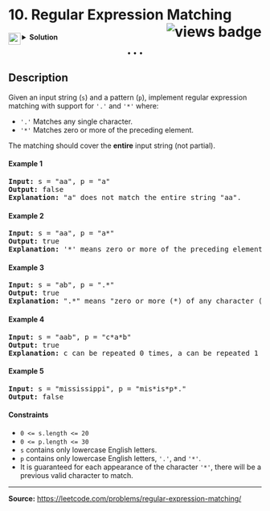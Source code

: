 <h1>
10. Regular Expression Matching
<img src="https://tinyurl.com/3nbk8ehy" align="right" alt="views badge">
</h1>

<details>
<summary>
    <img src="https://git.io/JDE5D" height="24" align="left" alt="swift">
    <b>Solution</b>
</summary>

<br/>

```swift
class Solution {
    func isMatch(_ s: String, _ p: String) -> Bool {
        
        let lenS = s.count, lenP = p.count
        let arrS = Array(s), arrP = Array(p)
        
        var dp = [[Bool]](repeating: [Bool](repeating: false, count: lenP + 1), count: lenS + 1)
        dp[lenS][lenP] = true
        
        for i in stride(from: lenS, through: 0, by: -1) {
            for j in stride(from: lenP - 1, through: 0, by: -1) {
                
                let first = i < lenS && (arrS[i] == arrP[j] || arrP[j] == ".")
                
                if j + 1 < lenP && arrP[j + 1] == "*" {
                    dp[i][j] = dp[i][j + 2] || first && dp[i + 1][j]
                } else {
                    dp[i][j] = first && dp[i + 1][j + 1]
                }
            }
        }
        return dp[0][0]
    }
}
```

<p>
<a href="https://gist.github.com/asahiocean/57821b959b331b1aeeebb62c02bec228">
<img src="https://git.io/JDNlC" alt="GitHub Gist" height="18" align="center">
</a>
<a href="https://leetcode.com/problems/regular-expression-matching/discuss/1644123">
<img src="https://git.io/JDSVA" alt="LeetCode Discuss" height="28" align="right">
</a>
</p>
    
</details>

<p align="center">• • •</p>

<h2>Description</h2>

<p>
Given an input string (<code>s</code>) and a pattern (<code>p</code>), implement regular expression matching with support for <code>'.'</code> and <code>'*'</code> where: 

<ul>
<li><code>'.'</code> Matches any single character.​​​​</li>
<li><code>'*'</code> Matches zero or more of the preceding element.</li>
</ul>

The matching should cover the <b>entire</b> input string (not partial).

</p>

<h4>Example 1</h4>

<pre>
<b>Input:</b> s = "aa", p = "a"
<b>Output:</b> false
<b>Explanation:</b> "a" does not match the entire string "aa".
</pre>

<h4>Example 2</h4>

<pre>
<b>Input:</b> s = "aa", p = "a*"
<b>Output:</b> true
<b>Explanation:</b> '*' means zero or more of the preceding element, 'a'. Therefore, by repeating 'a' once, it becomes "aa".
</pre>

<h4>Example 3</h4>

<pre>
<b>Input:</b> s = "ab", p = ".*"
<b>Output:</b> true
<b>Explanation:</b> ".*" means "zero or more (*) of any character (.)".
</pre>

<h4>Example 4</h4>

<pre>
<b>Input:</b> s = "aab", p = "c*a*b"
<b>Output:</b> true
<b>Explanation:</b> c can be repeated 0 times, a can be repeated 1 time. Therefore, it matches "aab".
</pre>

<h4>Example 5</h4>

<pre>
<b>Input:</b> s = "mississippi", p = "mis*is*p*."
<b>Output:</b> false
</pre>

<h4>Constraints</h4>

<ul>
<li><code>0 <= s.length <= 20</code></li>
<li><code>0 <= p.length <= 30</code></li>
<li><code>s</code> contains only lowercase English letters.</li>
<li><code>p</code> contains only lowercase English letters, <code>'.'</code>, and <code>'*'</code>.</li>
<li>It is guaranteed for each appearance of the character <code>'*'</code>, there will be a previous valid character to match.</li>
</ul>

<hr>

<b>Source:</b> https://leetcode.com/problems/regular-expression-matching/